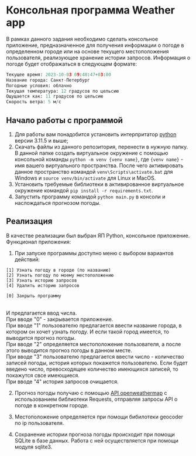 # Консольная программа Weather app

В рамках данного задания необходимо сделать консольное приложение, предназначенное для получения информации о погоде в определенном городе или на основе текущего местоположения пользователя, реализующее хранение истории запросов.
Информация о погоде будет отображаться в следующем формате:

```python
Текущее время: 2023-10-03 09:48:47+03:00
Название города: Санкт-Петербург
Погодные условия: облачно
Текущая температура: 12 градусов по цельсию
Ощущается как: 11 градусов по цельсию
Скорость ветра: 5 м/c
```

## Начало работы с программой

1. Для работы вам понадобится установить интерпритатор [python](https://www.python.org/downloads/) версии 3.11.5 и выше;
2. Скачать файлы из данного репозитория, перенести в нужную папку. В данной папке создать виртуальное окружение с помощью консольной команды `python -m venv {venv name}`, где `{venv name}` - имя вашего виртуального пространства. После чего активировать данное пространство командой `venv\Scripts\activate.bat` для Windows и `source venv/bin/activate` для Linux и MacOS.
3. Установить требуемые библиотеки в активированное виртуальное окружение командой `pip install -r requirements.txt`.
4. Запустить программу командой `python main.py` в консоли и наслождаться прогнозом погоды.

## Реализация

В качестве реализации был выбран ЯП Python, консольное приложение.
<br/>
Функционал приложения:

1. При запуске программы доступно меню с выбором вариантов действий:<br/>

```
[1] Узнать погоду в городе (по названию)
[2] Узнать погоду по моему местоположению
[3] Узнать историю запросов
[4] Удалить историю запросов

[0] Закрыть программу
```

<br/>
И предлагается ввод числа.<br/>
При вводе "0" - закрывается приложение.<br/>
При вводе "1" пользователю предлагается ввести название города, в котором он хочет узнать погоду. И если такой город имеется, то выводится прогноз погоды.<br/>
При вводе "2" определяется местоположение пользователя, а после этого выводится прогноз погоды в данном месте.<br/>
При вводе "3" пользователю предлагается ввести число - количество записей погоды, история которых покажется пользователю. Если будет введено число, превосходящее количество имеющихся записей, то покажутся свсе имеющиеся.<br/>
При вводе "4" история запросов очищается.<br/>

2. Прогноз погоды получаю с помощью [API openweathermap](https://openweathermap.org/current) с использованием библиотеки Requests, отправляя запросы API о погоде в конкретном городе.

3. Местоположение определяется при помощи бибилотеки geocoder по ip пользователя.

4. Сохранение истории прогноза погоды происходит при помощи SQLite в базе данных. Работа с ней осуществляется при помощи модуля sqlite3.
